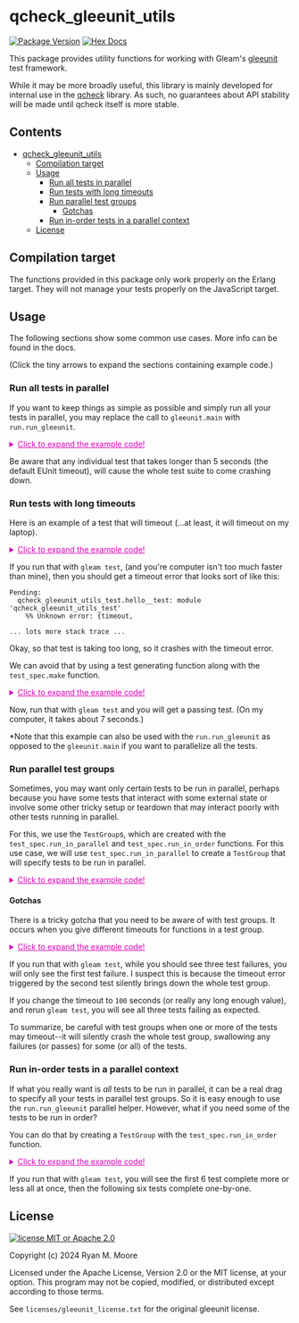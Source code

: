<!-- TOC --><a name="qcheck_gleeunit_utils"></a>
# qcheck_gleeunit_utils

[![Package Version](https://img.shields.io/hexpm/v/qcheck_gleeunit_utils)](https://hex.pm/packages/qcheck_gleeunit_utils)
[![Hex Docs](https://img.shields.io/badge/hex-docs-ffaff3)](https://hexdocs.pm/qcheck_gleeunit_utils/)


This package provides utility functions for working with Gleam's [gleeunit](https://github.com/lpil/gleeunit) test framework.

While it may be more broadly useful, this library is mainly developed for internal use in the [qcheck](https://github.com/mooreryan/gleam_qcheck) library.  As such, no guarantees about API stability will be made until qcheck itself is more stable.

## Contents

<!-- TOC start (generated with https://github.com/derlin/bitdowntoc) -->

- [qcheck_gleeunit_utils](#qcheck_gleeunit_utils)
   * [Compilation target](#compilation-target)
   * [Usage](#usage)
      + [Run all tests in parallel](#run-all-tests-in-parallel)
      + [Run tests with long timeouts](#run-tests-with-long-timeouts)
      + [Run parallel test groups](#run-parallel-test-groups)
         - [Gotchas](#gotchas)
      + [Run in-order tests in a parallel context](#run-in-order-tests-in-a-parallel-context)
   * [License](#license)

<!-- TOC end -->

<!-- TOC --><a name="compilation-target"></a>
## Compilation target

The functions provided in this package only work properly on the Erlang target.  They will not manage your tests properly on the JavaScript target.

<!-- TOC --><a name="usage"></a>
## Usage

The following sections show some common use cases.  More info can be found in the docs.

(Click the tiny arrows to expand the sections containing example code.)

<!-- TOC --><a name="run-all-tests-in-parallel"></a>
### Run all tests in parallel

If you want to keep things as simple as possible and simply run all your tests in parallel, you may replace the call to `gleeunit.main` with `run.run_gleeunit`.

<details>

<summary style="color:#D900B8;">
  <span style="text-decoration:underline;">
    Click to expand the example code!
  </span>
</summary>

```gleam
import gleeunit/should
import qcheck_gleeunit_utils/run

pub fn main() {
  run.run_gleeunit()
}

pub fn example_1_should_pass__test() {
  do_work()
  should.equal(1, 1)
}

pub fn example_2_should_fail__test() {
  do_work()
  should.equal(1, 2)
}

pub fn example_3_should_pass__test() {
  do_work()
  should.equal(1, 1)
}

pub fn example_4_should_fail__test() {
  do_work()
  should.equal(100, 200)
}

import gleam/list

// A small function simulating some CPU bound work.
fn do_work() {
  let _l = list.range(0, 10_000_000)

  Nil
}
```

</details>

Be aware that any individual test that takes longer than 5 seconds (the default EUnit timeout), will cause the whole test suite to come crashing down.

<!-- TOC --><a name="run-tests-with-long-timeouts"></a>
### Run tests with long timeouts

Here is an example of a test that will timeout (...at least, it will timeout on my laptop).

<details>

<summary style="color:#D900B8;">
  <span style="text-decoration:underline;">
    Click to expand the example code!
  </span>
</summary>


```gleam
import gleeunit
import gleeunit/should

pub fn main() {
  gleeunit.main()
}

pub fn hello__test() {
  do_work(25)
  should.equal(1, 1)
}

import gleam/list

// A small function simulating some CPU bound work.
fn do_work(i) {
  case i >= 0 {
    True -> {
      let _l = list.range(0, 10_000_000)
      do_work(i - 1)
    }
    False -> Nil
  }
}
```

</details>

If you run that with `gleam test`, (and you're computer isn't too much faster than mine), then you should get a timeout error that looks sort of like this:

```
Pending:
  qcheck_gleeunit_utils_test.hello__test: module 'qcheck_gleeunit_utils_test'
    %% Unknown error: {timeout,

... lots more stack trace ...
```
Okay, so that test is taking too long, so it crashes with the timeout error.

We can avoid that by using a test generating function along with the `test_spec.make` function.

<details>

<summary style="color:#D900B8;">
  <span style="text-decoration:underline;">
    Click to expand the example code!
  </span>
</summary>


```gleam
import gleeunit
import gleeunit/should

// Add this import statement.
import qcheck_gleeunit_utils/test_spec

pub fn main() {
  gleeunit.main()
}

// Add a trailing `_` (underscore) character to the test name to specify that it
// is a function for generating rather than a test itself.
pub fn hello__test_() {
  // And use the `test_spec.make` function here.
  test_spec.make(fn() {
    do_work(25)
    should.equal(1, 1)
  })
}

import gleam/list

// A small function simulating some CPU bound work.
fn do_work(i) {
  case i >= 0 {
    True -> {
      let _l = list.range(0, 10_000_000)
      do_work(i - 1)
    }
    False -> Nil
  }
}
```

You could also write the `hello__test_()` function with the `use` syntax if you prefer.

```gleam
pub fn hello__test_() {
  // And use the `test_spec.make` function here.
  use <- test_spec.make
  do_work(25)
  should.equal(1, 1)
}
```

</details>

Now, run that with `gleam test` and you will get a passing test. (On my computer, it takes about 7 seconds.)

*Note that this example can also be used with the `run.run_gleeunit` as opposed to the `gleeunit.main` if you want to parallelize all the tests.

<!-- TOC --><a name="run-parallel-test-groups"></a>
### Run parallel test groups

Sometimes, you may want only certain tests to be run in parallel, perhaps because you have some tests that interact with some external state or involve some other tricky setup or teardown that may interact poorly with other tests running in parallel.

For this, we use the `TestGroup`s, which are created with the `test_spec.run_in_parallel` and `test_spec.run_in_order` functions.  For this use case, we will use `test_spec.run_in_parallel` to create a `TestGroup` that will specify tests to be run in parallel.

<details>

<summary style="color:#D900B8;">
  <span style="text-decoration:underline;">
    Click to expand the example code!
  </span>
</summary>


```gleam
import gleam/list
import gleeunit
import gleeunit/should
import qcheck_gleeunit_utils/test_spec

pub fn main() {
  gleeunit.main()
}

pub fn in_order_1__test() {
  do_work(5)
  should.equal(1, 1)
}

pub fn in_order_2__test() {
  do_work(5)
  should.equal(1, 1)
}

pub fn in_order_3__should_fail__test() {
  do_work(5)
  should.equal(1, 3)
}

fn in_parallel_1() {
  do_work(5)
  should.equal(1, 1)
}

fn in_parallel_2() {
  do_work(5)
  should.equal(1, 1)
}

fn in_parallel_3__should_fail() {
  do_work(5)
  should.equal(1, 11)
}

pub fn in_parallel__test_() {
  [in_parallel_1, in_parallel_2, in_parallel_3__should_fail]
  // Note the use of `test_spec.make` here.
  |> list.map(test_spec.make)
  |> test_spec.run_in_parallel
}

// A small function simulating some CPU bound work.
fn do_work(i) {
  case i >= 0 {
    True -> {
      let _l = list.range(0, 10_000_000)
      do_work(i - 1)
    }
    False -> Nil
  }
}
```

</details>

<!-- TOC --><a name="gotchas"></a>
#### Gotchas

There is a tricky gotcha that you need to be aware of with test groups.  It occurs when you give different timeouts for functions in a test group.

<details>

<summary style="color:#D900B8;">
  <span style="text-decoration:underline;">
    Click to expand the example code!
  </span>
</summary>

```gleam
import gleam/list
import gleeunit
import gleeunit/should
import qcheck_gleeunit_utils/test_spec

pub fn main() {
  gleeunit.main()
}

// All of these tests should fail, and they are all too long for the default
// timeout.

fn in_parallel_1__should_fail() {
  do_work(25)
  should.equal(1, 1)
}

fn in_parallel_2__should_fail() {
  do_work(25)
  should.equal(1, 10)
}

fn in_parallel_3__should_fail() {
  do_work(25)
  should.equal(1, 100)
}

pub fn in_parallel__test_() {
  [
    // The `make` calls by default use a really long timeout.
    test_spec.make(in_parallel_1__should_fail),
    // For this one, we set a timeout of 1 second.
    test_spec.make_with_timeout(1, in_parallel_2__should_fail),
    test_spec.make(in_parallel_3__should_fail),
  ]
  |> test_spec.run_in_parallel
}

// A small function simulating some CPU bound work.
fn do_work(i) {
  case i >= 0 {
    True -> {
      let _l = list.range(0, 10_000_000)
      do_work(i - 1)
    }
    False -> Nil
  }
}
```

</details>

If you run that with `gleam test`, while you should see three test failures, you will only see the first test failure.  I suspect this is because the timeout error triggered by the second test silently brings down the whole test group.  

If you change the timeout to `100` seconds (or really any long enough value), and rerun `gleam test`, you will see all three tests failing as expected.

To summarize, be careful with test groups when one or more of the tests may timeout--it will silently crash the whole test group, swallowing any failures (or passes) for some (or all) of the tests.

<!-- TOC --><a name="run-in-order-tests-in-a-parallel-context"></a>
### Run in-order tests in a parallel context

If what you really want is *all* tests to be run in parallel, it can be a real drag to specify all your tests in parallel test groups.  So it is easy enough to use the `run.run_gleeunit` parallel helper.  However, what if you need some of the tests to be run in order?

You can do that by creating a `TestGroup` with the `test_spec.run_in_order` function.

<details>

<summary style="color:#D900B8;">
  <span style="text-decoration:underline;">
    Click to expand the example code!
  </span>
</summary>

```gleam
import gleam/list
import gleeunit/should
import qcheck_gleeunit_utils/run
import qcheck_gleeunit_utils/test_spec

pub fn main() {
  run.run_gleeunit()
}

pub fn in_parallel_1__test() {
  do_work(5)
  should.equal(1, 1)
}

pub fn in_parallel_2__test() {
  do_work(5)
  should.equal(1, 1)
}

pub fn in_parallel_3__should_fail__test() {
  do_work(5)
  should.equal(1, 3)
}

pub fn in_parallel_4__test() {
  do_work(5)
  should.equal(1, 1)
}

pub fn in_parallel_5__test() {
  do_work(5)
  should.equal(1, 1)
}

pub fn in_parallel_6__test() {
  do_work(5)
  should.equal(1, 1)
}

fn in_order_1() {
  do_work(5)
  should.equal(1, 1)
}

fn in_order_2() {
  do_work(5)
  should.equal(1, 1)
}

fn in_order_3__should_fail() {
  do_work(5)
  should.equal(1, 11)
}

fn in_order_4() {
  do_work(5)
  should.equal(1, 1)
}

fn in_order_5() {
  do_work(5)
  should.equal(1, 1)
}

fn in_order_6() {
  do_work(5)
  should.equal(1, 1)
}

pub fn in_parallel__test_() {
  [
    in_order_1,
    in_order_2,
    in_order_3__should_fail,
    in_order_4,
    in_order_5,
    in_order_6,
  ]
  |> list.map(test_spec.make)
  |> test_spec.run_in_order
}

// A small function simulating some CPU bound work.
fn do_work(i) {
  case i >= 0 {
    True -> {
      let _l = list.range(0, 10_000_000)
      do_work(i - 1)
    }
    False -> Nil
  }
}
```

</details>

If you run that with `gleam test`, you will see the first 6 test complete more or less all at once, then the following six tests complete one-by-one.

<!-- TOC --><a name="license"></a>
## License

[![license MIT or Apache
2.0](https://img.shields.io/badge/license-MIT%20or%20Apache%202.0-blue)](https://github.com/mooreryan/gleam_qcheck)

Copyright (c) 2024 Ryan M. Moore

Licensed under the Apache License, Version 2.0 or the MIT license, at your option. This program may not be copied, modified, or distributed except according to those terms.

See `licenses/gleeunit_license.txt` for the original gleeunit license.
